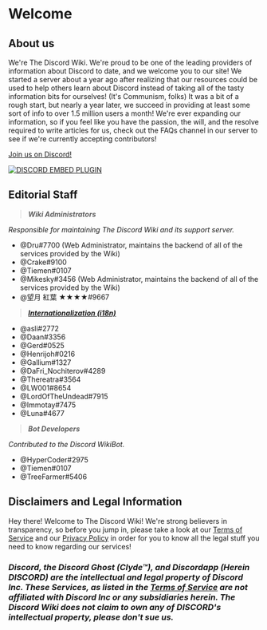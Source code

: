<!-- TITLE: Home -->
<!-- SUBTITLE: Welcome to The Discord Wiki! -->

# Welcome
## About us

We're The Discord Wiki. We're proud to be one of the leading providers of information about Discord to date, and we welcome you to our site! We started a server about a year ago after realizing that our resources could be used to help others learn about Discord instead of taking all of the tasty information bits for ourselves! (It's Communism, folks) It was a bit of a rough start, but nearly a year later, we succeed in providing at least some sort of info to over 1.5 million users a month! We're ever expanding our information, so if you feel like you have the passion, the will, and the resolve required to write articles for us, check out the FAQs channel in our server to see if we're currently accepting contributors!

[Join us on Discord!](https://discord.gg/ZRJ9Ghh)

<a href="https://discord.gg/ZRJ9Ghh">![DISCORD EMBED PLUGIN](https://discordapp.com/api/guilds/367460196148183040/widget.png?style=banner2)</a>

## Editorial Staff
> ***Wiki Administrators***

*Responsible for maintaining The Discord Wiki and its support server.*
* @Dru#7700 (Web Administrator, maintains the backend of all of the services provided by the Wiki)
* @Crake#9100
* @Tiemen#0107
* @Mikesky#3456 (Web Administrator, maintains the backend of all of the services provided by the Wiki)
* @望月 紅葉 ★★★★#9667

> ***[Internationalization (i18n)](http://discordia.me/translations)***

* @asli#2772
* @Daan#3356
* @Gerd#0525
* @Henrijoh#0216
* @Gallium#1327
* @DaFri_Nochiterov#4289
* @Thereatra#3564
* @LW001#8654
* @LordOfTheUndead#7915
* @Immotay#7475
* @Luna#4677

> ***Bot Developers***

*Contributed to the Discord WikiBot.*
* @HyperCoder#2975
* @Tiemen#0107
* @TreeFarmer#5406

## Disclaimers and Legal Information
Hey there! Welcome to The Discord Wiki! We're strong believers in transparency, so before you jump in, please take a look at our [Terms of Service](/terms) and our [Privacy Policy](/privacy) in order for you to know all the legal stuff you need to know regarding our services!

### ***Discord, the Discord Ghost (Clyde™), and Discordapp (Herein DISCORD) are the intellectual and legal property of Discord Inc. These Services, as listed in the [Terms of Service](/terms) are not affiliated with Discord Inc or any subsidiaries herein. The Discord Wiki does not claim to own any of DISCORD's intellectual property, please don't sue us.***